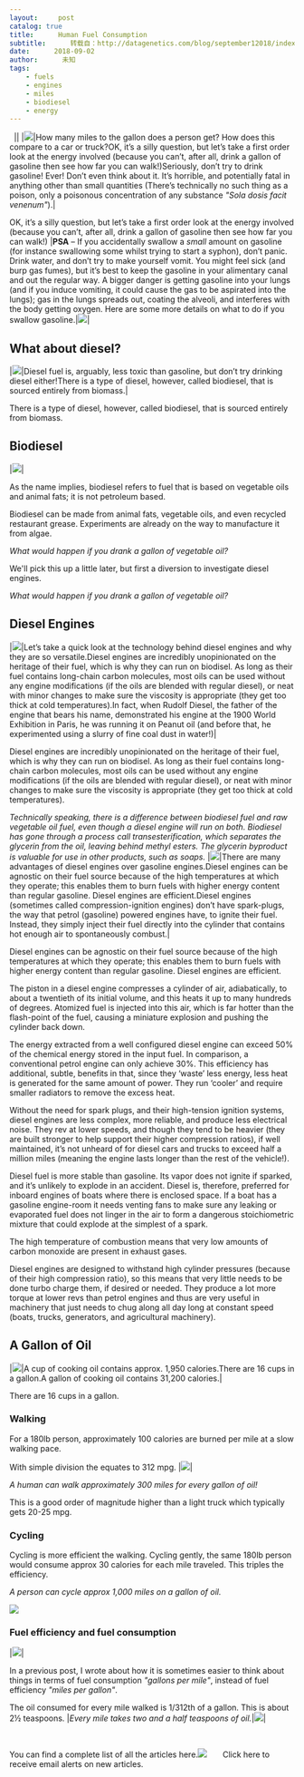 ```yaml
---
layout:     post
catalog: true
title:      Human Fuel Consumption
subtitle:      转载自：http://datagenetics.com/blog/september12018/index.html
date:      2018-09-02
author:      未知
tags:
    - fuels
    - engines
    - miles
    - biodiesel
    - energy
---
```






 
||
|![](http://datagenetics.com/blog/september12018/mp.png)|How many miles to the gallon does a person get? How does this compare to a car or truck?OK, it’s a silly question, but let’s take a first order look at the energy involved (because you can’t, after all, drink a gallon of gasoline then see how far you can walk!)Seriously, don’t try to drink gasoline! Ever! Don’t even think about it. It’s horrible, and potentially fatal in anything other than small quantities (There’s technically no such thing as a poison, only a poisonous concentration of any substance *"Sola dosis facit venenum"*).|

OK, it’s a silly question, but let’s take a first order look at the energy involved (because you can’t, after all, drink a gallon of gasoline then see how far you can walk!)
|**PSA** – If you accidentally swallow a *small* amount on gasoline (for instance swallowing some whilst trying to start a syphon), don’t panic. Drink water, and don’t try to make yourself vomit. You might feel sick (and burp gas fumes), but it’s best to keep the gasoline in your alimentary canal and out the regular way. A bigger danger is getting gasoline into your lungs (and if you induce vomiting, it could cause the gas to be aspirated into the lungs); gas in the lungs spreads out, coating the alveoli, and interferes with the body getting oxygen. Here are some more details on what to do if you swallow gasoline.|![](http://datagenetics.com/blog/september12018/poison.png)|

## What about diesel?
|![](http://datagenetics.com/blog/september12018/ds.png)|Diesel fuel is, arguably, less toxic than gasoline, but don’t try drinking diesel either!There is a type of diesel, however, called biodiesel, that is sourced entirely from biomass.|

There is a type of diesel, however, called biodiesel, that is sourced entirely from biomass.

## Biodiesel
|![](http://datagenetics.com/blog/september12018/cookings.jpg)|

As the name implies, biodiesel refers to fuel that is based on vegetable oils and animal fats; it is not petroleum based. 

Biodiesel can be made from animal fats, vegetable oils, and even recycled restaurant grease. Experiments are already on the way to manufacture it from algae.

*What would happen if you drank a gallon of vegetable oil?*

We'll pick this up a little later, but first a diversion to investigate diesel engines.

*What would happen if you drank a gallon of vegetable oil?*


## Diesel Engines
|![](http://datagenetics.com/blog/september12018/engine.png)|Let’s take a quick look at the technology behind diesel engines and why they are so versatile.Diesel engines are incredibly unopinionated on the heritage of their fuel, which is why they can run on biodisel. As long as their fuel contains long-chain carbon molecules, most oils can be used without any engine modifications (if the oils are blended with regular diesel), or neat with minor changes to make sure the viscosity is appropriate (they get too thick at cold temperatures).In fact, when Rudolf Diesel, the father of the engine that bears his name, demonstrated his engine at the 1900 World Exhibition in Paris, he was running it on Peanut oil (and before that, he experimented using a slurry of fine coal dust in water!)|

Diesel engines are incredibly unopinionated on the heritage of their fuel, which is why they can run on biodisel. As long as their fuel contains long-chain carbon molecules, most oils can be used without any engine modifications (if the oils are blended with regular diesel), or neat with minor changes to make sure the viscosity is appropriate (they get too thick at cold temperatures).

*Technically speaking, there is a difference between biodiesel fuel and raw vegetable oil fuel, even though a diesel engine will run on both. Biodiesel has gone through a process call transesterification, which separates the glycerin from the oil, leaving behind methyl esters. The glycerin byproduct is valuable for use in other products, such as soaps.*
|![](http://datagenetics.com/blog/september12018/ts.jpg)|There are many advantages of diesel engines over gasoline engines.Diesel engines can be agnostic on their fuel source because of the high temperatures at which they operate; this enables them to burn fuels with higher energy content than regular gasoline. Diesel engines are efficient.Diesel engines (sometimes called compression-ignition engines) don’t have spark-plugs, the way that petrol (gasoline) powered engines have, to ignite their fuel. Instead, they simply inject their fuel directly into the cylinder that contains hot enough air to spontaneously combust.|

Diesel engines can be agnostic on their fuel source because of the high temperatures at which they operate; this enables them to burn fuels with higher energy content than regular gasoline. Diesel engines are efficient.

The piston in a diesel engine compresses a cylinder of air, adiabatically, to about a twentieth of its initial volume, and this heats it up to many hundreds of degrees. Atomized fuel is injected into this air, which is far hotter than the flash-point of the fuel, causing a miniature explosion and pushing the cylinder back down.

The energy extracted from a well configured diesel engine can exceed 50% of the chemical energy stored in the input fuel. In comparison, a conventional petrol engine can only achieve 30%. This efficiency has additional, subtle, benefits in that, since they ‘waste’ less energy, less heat is generated for the same amount of power. They run ‘cooler’ and require smaller radiators to remove the excess heat.

Without the need for spark plugs, and their high-tension ignition systems, diesel engines are less complex, more reliable, and produce less electrical noise. They rev at lower speeds, and though they tend to be heavier (they are built stronger to help support their higher compression ratios), if well maintained, it’s not unheard of for diesel cars and trucks to exceed half a million miles (meaning the engine lasts longer than the rest of the vehicle!).

Diesel fuel is more stable than gasoline. Its vapor does not ignite if sparked, and it’s unlikely to explode in an accident. Diesel is, therefore, preferred for inboard engines of boats where there is enclosed space. If a boat has a gasoline engine-room it needs venting fans to make sure any leaking or evaporated fuel does not linger in the air to form a dangerous stoichiometric mixture that could explode at the simplest of a spark.

The high temperature of combustion means that very low amounts of carbon monoxide are present in exhaust gases.

Diesel engines are designed to withstand high cylinder pressures (because of their high compression ratio), so this means that very little needs to be done turbo charge them, if desired or needed. They produce a lot more torque at lower revs than petrol engines and thus are very useful in machinery that just needs to chug along all day long at constant speed (boats, trucks, generators, and agricultural machinery).

## A Gallon of Oil
|![](http://datagenetics.com/blog/september12018/man.png)|A cup of cooking oil contains approx. 1,950 calories.There are 16 cups in a gallon.A gallon of cooking oil contains 31,200 calories.|

There are 16 cups in a gallon.

### Walking

For a 180lb person, approximately 100 calories are burned per mile at a slow walking pace.

With simple division the equates to 312 mpg.
|![](http://datagenetics.com/blog/september12018/truck.jpg)|

*A human can walk approximately 300 miles for every gallon of oil!*


This is a good order of magnitude higher than a light truck which typically gets 20-25 mpg.

### Cycling

Cycling is more efficient the walking. Cycling gently, the same 180lb person would consume approx 30 calories for each mile traveled. This triples the efficiency.

*A person can cycle approx 1,000 miles on a gallon of oil.*

![](http://datagenetics.com/blog/september12018/mpg.png)


### Fuel efficiency and fuel consumption
|![](http://datagenetics.com/blog/september12018/gascan.png)|

In a previous post, I wrote about how it is sometimes easier to think about things in terms of fuel consumption *"gallons per mile"*, instead of fuel efficiency *"miles per gallon"*.

The oil consumed for every mile walked is 1/312th of a gallon. This is about 2½ teaspoons.
|*Every mile takes two and a half teaspoons of oil.*|![](http://datagenetics.com/blog/september12018/spoon.png)|








 

You can find a complete list of all the articles here.![](http://datagenetics.com/images/n.gif)
      Click here to receive email alerts on new articles.
